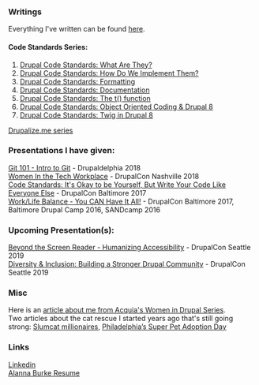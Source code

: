 ### Writings
Everything I've written can be found [here](https://chromatichq.com/blog/author/Alanna%20Burke).

#### Code Standards Series:
1. [Drupal Code Standards: What Are They?](https://chromatichq.com/blog/drupal-code-standards-what-are-they)
2. [Drupal Code Standards: How Do We Implement Them?](https://chromatichq.com/blog/drupal-code-standards-how-do-we-implement-them)
3. [Drupal Code Standards: Formatting](https://chromatichq.com/blog/drupal-code-standards-formatting)
4. [Drupal Code Standards: Documentation](https://chromatichq.com/blog/drupal-code-standards-documentation)
5. [Drupal Code Standards: The t() function](https://chromatichq.com/blog/drupal-code-standards-t-function)
6. [Drupal Code Standards: Object Oriented Coding & Drupal 8](https://chromatichq.com/blog/drupal-code-standards-object-oriented-coding-drupal-8)
7. [Drupal Code Standards: Twig in Drupal 8](https://chromatichq.com/blog/drupal-code-standards-twig-drupal-8)

[Drupalize.me series](https://drupalize.me/series/coding-standards-drupal)    

### Presentations I have given:
[Git 101 - Intro to Git](https://drupaldelphia.org/session/git-101-intro-git) - Drupaldelphia 2018    
[Women In the Tech Workplace](https://events.drupal.org/nashville2018/sessions/women-tech-workplace) - DrupalCon Nashville 2018    
[Code Standards: It's Okay to be Yourself, But Write Your Code Like Everyone Else](https://events.drupal.org/baltimore2017/sessions/code-standards-its-okay-be-yourself-write-your-code-everyone-else) - DrupalCon Baltimore 2017    
[Work/Life Balance - You CAN Have It All!](https://events.drupal.org/baltimore2017/sessions/worklife-balance-you-can-have-it-all) - DrupalCon Baltimore 2017, Baltimore Drupal Camp 2016, SANDcamp 2016    

### Upcoming Presentation(s):
[Beyond the Screen Reader - Humanizing Accessibility](https://events.drupal.org/seattle2019/sessions/beyond-screen-reader-humanizing-accessibility) - DrupalCon Seattle 2019    
[Diversity & Inclusion: Building a Stronger Drupal Community](https://events.drupal.org/seattle2019/sessions/diversity-inclusion-building-stronger-drupal-community) - DrupalCon Seattle 2019


### Misc
Here is an [article about me from Acquia's Women in Drupal Series](https://www.acquia.com/blog/women-drupal-community-aburke626).    
Two articles about the cat rescue I started years ago that's still going strong: [Slumcat millionaires](https://temple-news.com/slumcat-millionaires/), [Philadelphia’s Super Pet Adoption Day](http://aroundmainline.com/living/philadelphias-super-pet-adoption-day.html)

### Links
[Linkedin](https://www.linkedin.com/in/alannaburke/)    
[Alanna Burke Resume](https://github.com/AlannaBurke/Code-Samples/files/3049278/Alanna.Burke.Resume.2019.pdf)
